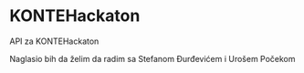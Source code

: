 # KONTEHackaton
API za KONTEHackaton

Naglasio bih da želim da radim sa Stefanom Đurđevićem i Urošem Počekom
